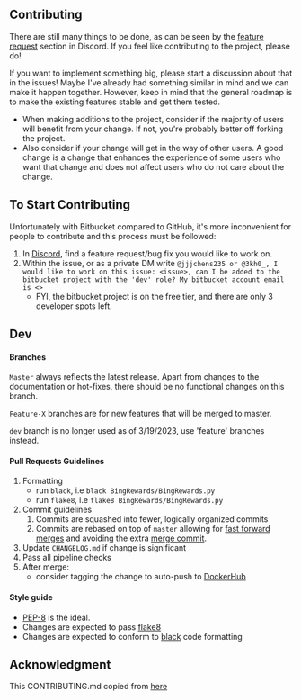 ## Contributing

There are still many things to be done, as can be seen by the [feature request](https://discord.com/channels/1075059328681267240/1075078886678863922) section in Discord. If you feel like contributing to the project, please do! 

If you want to implement something big, please start a discussion about that in the issues! Maybe I've already had something similar in mind and we can make it happen together. However, keep in mind that the general roadmap is to make the existing features stable and get them tested.

* When making additions to the project, consider if the majority of users will benefit from your change. If not, you're probably better off forking the project.
* Also consider if your change will get in the way of other users. A good change is a change that enhances the experience of some users who want that change and does not affect users who do not care about the change.

## To Start Contributing
Unfortunately with Bitbucket compared to GitHub, it's more inconvenient for people to contribute and this process must be followed:

1. In [Discord](https://discord.com/channels/1075059328681267240/1075078886678863922), find a feature request/bug fix you would like to work on.
2. Within the issue, or as a private DM write `@jjjchens235 or @3kh0_, I would like to work on this issue: <issue>, can I be added to the bitbucket project with the 'dev' role? My bitbucket account email is <>`
	- FYI, the bitbucket project is on the free tier, and there are only 3 developer spots left.

## Dev
#### Branches

`Master` always reflects the latest release. Apart from changes to the documentation or hot-fixes, there should be no functional changes on this branch.

`Feature-X` branches are for new features that will be merged to master.

`dev` branch is no longer used as of 3/19/2023, use 'feature' branches instead.

#### Pull Requests Guidelines

1. Formatting
	- run `black`, i.e `black BingRewards/BingRewards.py`
	- run `flake8`, i.e `flake8 BingRewards/BingRewards.py`
1. Commit guidelines
	1. Commits are squashed into fewer, logically organized commits
	1. Commits are rebased on top of `master` allowing for [fast forward merges](https://docs.gitlab.com/ee/user/project/merge_requests/methods/#fast-forward-merge) and avoiding the extra [merge commit](https://docs.gitlab.com/ee/user/project/merge_requests/methods/#merge-commit).
1. Update `CHANGELOG.md` if change is significant
1. Pass all pipeline checks
1. After merge:
	- consider tagging the change to auto-push to [DockerHub](https://hub.docker.com/repository/docker/jwong235/bing-rewards/general)

#### Style guide
- [PEP-8](https://www.python.org/dev/peps/pep-0008/) is the ideal.
- Changes are expected to pass [flake8](https://pypi.org/project/flake8/)
- Changes are expected to conform to [black](https://pypi.org/project/black/) code formatting

## Acknowledgment
This CONTRIBUTING.md copied from [here](https://github.com/jonaswinkler/paperless-ng/blob/master/CONTRIBUTING.md)

